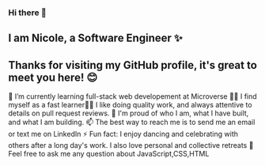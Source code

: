   ### Hi there 👋

 ## I am Nicole, a  Software Engineer ✨


 ## Thanks for visiting my GitHub profile, it's great to meet you here! 😊

 🌱 I’m currently learning full-stack web developement at Microverse 🧑‍💻 I find myself as a fast learner🕵️‍♀️ I like doing quality work, and always attentive to details on pull request reviews. 🧸 I'm proud of who I am, what I have built, and what I am building. 📫 The best way to reach me is to send me an email or text me on LinkedIn ⚡ Fun fact: I enjoy dancing and celebrating with others after a long day's work. I also love personal and collective retreats 💬 Feel free to ask me any question about JavaScript,CSS,HTML
